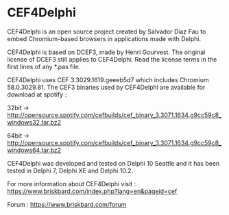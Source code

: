 # CEF4Delphi
CEF4Delphi is an open source project created by Salvador Díaz Fau to embed Chromium-based browsers in applications made with Delphi.

CEF4Delphi is based on DCEF3, made by Henri Gourvest. The original license of DCEF3 still applies to CEF4Delphi. Read the license terms in the first lines of any *.pas file.

CEF4Delphi uses CEF 3.3029.1619.geeeb5d7 which includes Chromium 58.0.3029.81. 
The CEF3 binaries used by CEF4Delphi are available for download at spotify :

  32bit -> http://opensource.spotify.com/cefbuilds/cef_binary_3.3071.1634.g9cc59c8_windows32.tar.bz2
  
  64bit -> http://opensource.spotify.com/cefbuilds/cef_binary_3.3071.1634.g9cc59c8_windows64.tar.bz2


CEF4Delphi was developed and tested on Delphi 10 Seattle and it has been tested in Delphi 7, Delphi XE and Delphi 10.2.

For more information about CEF4Delphi visit : 
  https://www.briskbard.com/index.php?lang=en&pageid=cef

Forum :
  https://www.briskbard.com/forum
